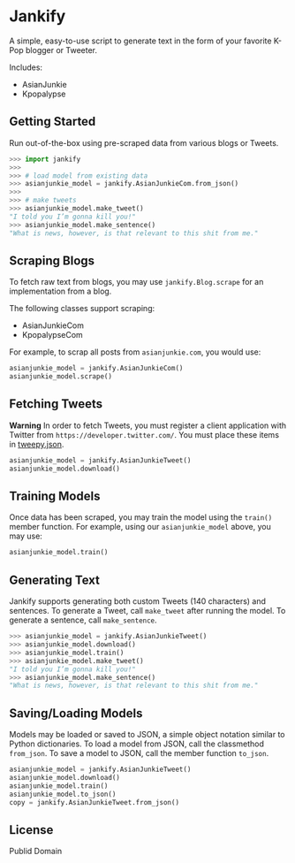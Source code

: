 # Jankify

A simple, easy-to-use script to generate text in the form of your favorite K-Pop blogger or Tweeter.

Includes:

- AsianJunkie
- Kpopalypse

## Getting Started

Run out-of-the-box using pre-scraped data from various blogs or Tweets. 

```python
>>> import jankify
>>>
>>> # load model from existing data
>>> asianjunkie_model = jankify.AsianJunkieCom.from_json()
>>>
>>> # make tweets
>>> asianjunkie_model.make_tweet()
"I told you I’m gonna kill you!"
>>> asianjunkie_model.make_sentence()
"What is news, however, is that relevant to this shit from me."
```

## Scraping Blogs

To fetch raw text from blogs, you may use `jankify.Blog.scrape` for an implementation from a blog.

The following classes support scraping:

- AsianJunkieCom
- KpopalypseCom

For example, to scrap all posts from `asianjunkie.com`, you would use:

```python
asianjunkie_model = jankify.AsianJunkieCom()
asianjunkie_model.scrape()
```

## Fetching Tweets

**Warning** In order to fetch Tweets, you must register a client application with Twitter from `https://developer.twitter.com/`. You must place these items in [tweepy.json](/data/tweepy.json).

```python
asianjunkie_model = jankify.AsianJunkieTweet()
asianjunkie_model.download()
```

## Training Models

Once data has been scraped, you may train the model using the `train()` member function. For example, using our `asianjunkie_model` above, you may use:

```python
asianjunkie_model.train()
```

## Generating Text

Jankify supports generating both custom Tweets (140 characters) and sentences. To generate a Tweet, call `make_tweet` after running the model. To generate a sentence, call `make_sentence`.

```python
>>> asianjunkie_model = jankify.AsianJunkieTweet()
>>> asianjunkie_model.download()
>>> asianjunkie_model.train()
>>> asianjunkie_model.make_tweet()
"I told you I’m gonna kill you!"
>>> asianjunkie_model.make_sentence()
"What is news, however, is that relevant to this shit from me."
```

## Saving/Loading Models

Models may be loaded or saved to JSON, a simple object notation similar to Python dictionaries. To load a model from JSON, call the classmethod `from_json`. To save a model to JSON, call the member function `to_json`.

```python
asianjunkie_model = jankify.AsianJunkieTweet()
asianjunkie_model.download()
asianjunkie_model.train()
asianjunkie_model.to_json()
copy = jankify.AsianJunkieTweet.from_json()
```

## License

Publid Domain
